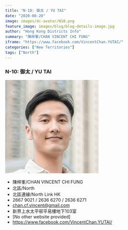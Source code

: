 ```yaml
---
title: "N-10: 御太 / YU TAI"
date: "2020-08-20"
image: images/dc-avatar/N10.png
feature_image: images/blog/blog-details-image.jpg
author: "Hong Kong Districts Info"
summary: "陳梓峯/CHAN VINCENT CHI FUNG"
iframe: "https://www.facebook.com/VincentChan.YUTAI/"
categories: ["New Territories"]
tags: ["North"]
---
```


### N-10: 御太 / YU TAI  
![](/images/dc-avatar/N10.png)  

 - 陳梓峯/CHAN VINCENT CHI FUNG  
 - 北區/North  
 - 北區連線/North Link HK  
 - 2667 9021 / 2636 6270 / 2636 6271  
 - chan.cf.vincent@gmail.com  
 - 新界上水太平邨平易樓地下103室  
 - [No other website provided]  
 - https://www.facebook.com/VincentChan.YUTAI/
